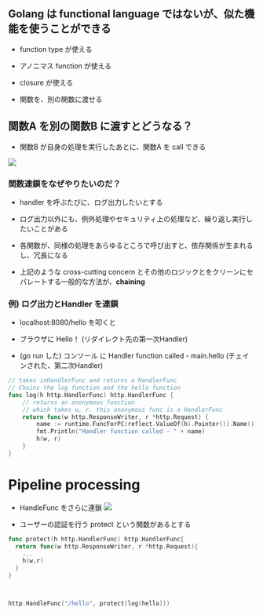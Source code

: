 ## Golang は functional language ではないが、似た機能を使うことができる



* function type が使える


* アノニマス function が使える


* closure が使える

* 関数を、別の関数に渡せる



## 関数A を別の関数B に渡すとどうなる？


* 関数B が自身の処理を実行したあとに、関数A を call できる

![](/Users/yasuakishibata/Google_Drive/Referenced_by_markdown/j;kjdfsd.png)



### 関数連鎖をなぜやりたいのだ？

* handler を呼ぶたびに、ログ出力したいとする


* ログ出力以外にも、例外処理やセキュリティ上の処理など、繰り返し実行したいことがある


* 各関数が、同様の処理をあらゆるところで呼び出すと、依存関係が生まれるし、冗長になる



* 上記のような cross-cutting concern とその他のロジックとをクリーンにセパレートする一般的な方法が、**chaining**







### 例) ログ出力とHandler を連鎖
* localhost:8080/hello を叩くと

* ブラウザに Hello！ (リダイレクト先の第一次Handler)
* (go run した) コンソール に Handler function called - main.hello (チェインされた、第二次Handler)



```go
// takes inHandlerFunc and returns a HandlerFunc
// Chains the log function and the hello function
func log(h http.HandlerFunc) http.HandlerFunc {
	// returns an anonymous function
	// which takes w, r. this anonymous func is a HandlerFunc
	return func(w http.ResponseWriter, r *http.Request) {
		name := runtime.FuncForPC(reflect.ValueOf(h).Pointer()).Name()
		fmt.Println("Handler function called - " + name)
		h(w, r)
	}
}
```





# Pipeline processing
* HandleFunc をさらに連鎖
![](/Users/yasuakishibata/Google_Drive/Referenced_by_markdown/ifjosdufosudf.png)




* ユーザーの認証を行う protect という関数があるとする

```go
func protect(h http.HandlerFunc) http.HandlerFunc{
  return func(w http.ResponseWriter, r *http.Request){
    ...
    h(w,r)
  }
}



http.HandleFunc("/hello", protect(log(hello)))
```
